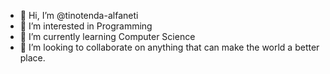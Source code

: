 - 👋 Hi, I’m @tinotenda-alfaneti
- 👀 I’m interested in Programming
- 🌱 I’m currently learning Computer Science
- 💞️ I’m looking to collaborate on anything that can make the world a better place.


<!---
tinotenda-alfaneti/tinotenda-alfaneti is a ✨ special ✨ repository because its `README.md` (this file) appears on your GitHub profile.
You can click the Preview link to take a look at your changes.
--->
